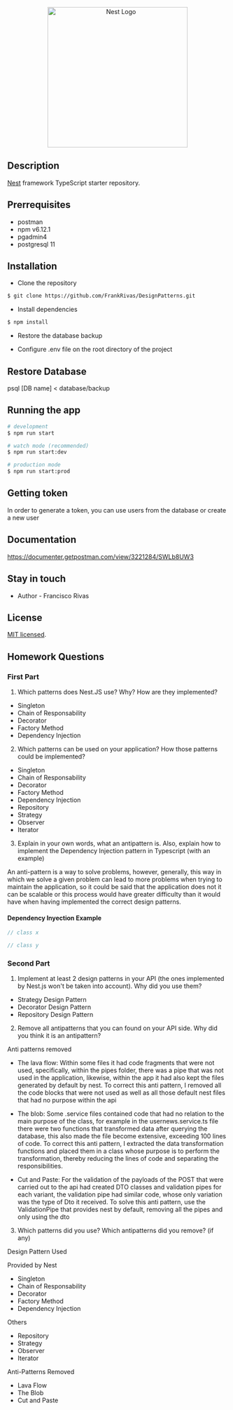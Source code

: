 <p align="center">
  <a href="http://nestjs.com/" target="blank"><img src="https://nestjs.com/img/logo_text.svg" width="320" alt="Nest Logo" /></a>
</p>

## Description

[Nest](https://github.com/nestjs/nest) framework TypeScript starter repository.

## Prerrequisites

- postman
- npm v6.12.1
- pgadmin4
- postgresql 11

## Installation

- Clone the repository

```bash
$ git clone https://github.com/FrankRivas/DesignPatterns.git
```

- Install dependencies

```bash
$ npm install
```

- Restore the database backup

- Configure .env file on the root directory of the project

## Restore Database

psql [DB name] < database/backup

## Running the app

```bash
# development
$ npm run start

# watch mode (recommended)
$ npm run start:dev

# production mode
$ npm run start:prod
```

## Getting token

In order to generate a token, you can use users from the database or create a new user

## Documentation

https://documenter.getpostman.com/view/3221284/SWLb8UW3

## Stay in touch

- Author - Francisco Rivas

## License

[MIT licensed](LICENSE).

## Homework Questions

### First Part

1. Which patterns does Nest.JS use? Why? How are they implemented?

- Singleton
- Chain of Responsability
- Decorator
- Factory Method
- Dependency Injection

2. Which patterns can be used on your application? How those patterns could be implemented?

- Singleton
- Chain of Responsability
- Decorator
- Factory Method
- Dependency Injection
- Repository
- Strategy
- Observer
- Iterator

3. Explain in your own words, what an antipattern is. Also, explain how to implement the Dependency Injection pattern in Typescript (with an example)

An anti-pattern is a way to solve problems, however, generally, this way in which we solve a given problem can lead to more problems when trying to maintain the application, so it could be said that the application does not it can be scalable or this process would have greater difficulty than it would have when having implemented the correct design patterns.

#### Dependency Inyection Example

```typescript
// class x

// class y
```

### Second Part

1. Implement at least 2 design patterns in your API (the ones implemented by Nest.js won't be taken into account). Why did you use them?

- Strategy Design Pattern
- Decorator Design Pattern
- Repository Design Pattern

2. Remove all antipatterns that you can found on your API side. Why did you think it is an antipattern?

Anti patterns removed

- The lava flow: Within some files it had code fragments that were not used, specifically, within the pipes folder, there was a pipe that was not used in the application, likewise, within the app it had also kept the files generated by default by nest. To correct this anti pattern, I removed all the code blocks that were not used as well as all those default nest files that had no purpose within the api

- The blob: Some .service files contained code that had no relation to the main purpose of the class, for example in the usernews.service.ts file there were two functions that transformed data after querying the database, this also made the file become extensive, exceeding 100 lines of code. To correct this anti pattern, I extracted the data transformation functions and placed them in a class whose purpose is to perform the transformation, thereby reducing the lines of code and separating the responsibilities.

- Cut and Paste: For the validation of the payloads of the POST that were carried out to the api had created DTO classes and validation pipes for each variant, the validation pipe had similar code, whose only variation was the type of Dto it received. To solve this anti pattern, use the ValidationPipe that provides nest by default, removing all the pipes and only using the dto

3. Which patterns did you use? Which antipatterns did you remove? (if any)

Design Pattern Used

Provided by Nest

- Singleton
- Chain of Responsability
- Decorator
- Factory Method
- Dependency Injection

Others

- Repository
- Strategy
- Observer
- Iterator

Anti-Patterns Removed

- Lava Flow
- The Blob
- Cut and Paste
